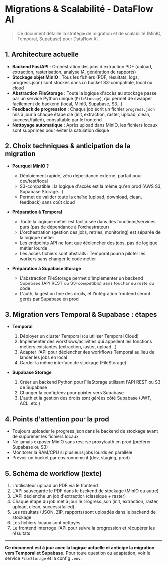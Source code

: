 # Migrations & Scalabilité - DataFlow AI

> Ce document détaille la stratégie de migration et de scalabilité (MinIO, Temporal, Supabase) pour DataFlow AI.

## 1. Architecture actuelle

- **Backend FastAPI** : Orchestration des jobs d'extraction PDF (upload, extraction, rasterisation, analyse IA, génération de rapports)
- **Stockage objet MinIO** : Tous les fichiers (PDF, résultats, logs, progress.json) sont stockés dans un bucket S3-compatible, local ou cloud
- **Abstraction FileStorage** : Toute la logique d'accès au stockage passe par un service Python unique (`FileStorage`), qui permet de swapper facilement de backend (local, MinIO, Supabase, S3...)
- **Feedback de progression** : Chaque job écrit un fichier `progress.json` mis à jour à chaque étape clé (init, extraction, raster, upload, clean, success/failed), consultable par le frontend
- **Nettoyage automatique** : Après upload dans MinIO, les fichiers locaux sont supprimés pour éviter la saturation disque

## 2. Choix techniques & anticipation de la migration

- **Pourquoi MinIO ?**
  - Déploiement rapide, zéro dépendance externe, parfait pour dev/test/local
  - S3-compatible : la logique d'accès est la même qu'en prod (AWS S3, Supabase Storage...)
  - Permet de valider toute la chaîne (upload, download, clean, feedback) sans coût cloud

- **Préparation à Temporal**
  - Toute la logique métier est factorisée dans des fonctions/services purs (pas de dépendance à l'orchestrateur)
  - L'orchestration (gestion des jobs, retries, monitoring) est séparée de la logique métier
  - Les endpoints API ne font que déclencher des jobs, pas de logique métier lourde
  - Les accès fichiers sont abstraits : Temporal pourra piloter les workers sans changer le code métier

- **Préparation à Supabase Storage**
  - L'abstraction FileStorage permet d'implémenter un backend Supabase (API REST ou S3-compatible) sans toucher au reste du code
  - L'auth, la gestion fine des droits, et l'intégration frontend seront gérés par Supabase en prod

## 3. Migration vers Temporal & Supabase : étapes

- **Temporal**
  1. Déployer un cluster Temporal (ou utiliser Temporal Cloud)
  2. Implémenter des workflows/activities qui appellent les fonctions métiers existantes (extraction, raster, upload...)
  3. Adapter l'API pour déclencher des workflows Temporal au lieu de lancer les jobs en local
  4. Garder la même interface de stockage (FileStorage)

- **Supabase Storage**
  1. Créer un backend Python pour FileStorage utilisant l'API REST ou S3 de Supabase
  2. Changer la config/env pour pointer vers Supabase
  3. L'auth et la gestion des droits sont gérées côté Supabase (JWT, ACL, etc.)

## 4. Points d'attention pour la prod

- Toujours uploader le progress.json dans le backend de stockage avant de supprimer les fichiers locaux
- Ne jamais exposer MinIO sans reverse proxy/auth en prod (préférer Supabase ou S3)
- Monitorer la RAM/CPU si plusieurs jobs lourds en parallèle
- Prévoir un bucket par environnement (dev, staging, prod)

## 5. Schéma de workflow (texte)

1. L'utilisateur upload un PDF via le frontend
2. L'API sauvegarde le PDF dans le backend de stockage (MinIO ou autre)
3. L'API déclenche un job d'extraction (classique + raster)
4. Chaque étape du job met à jour le progress.json (init, extraction, raster, upload, clean, success/failed)
5. Les résultats (JSON, ZIP, rapports) sont uploadés dans le backend de stockage
6. Les fichiers locaux sont nettoyés
7. Le frontend interroge l'API pour suivre la progression et récupérer les résultats

---

**Ce document est à jour avec la logique actuelle et anticipe la migration vers Temporal et Supabase.**
Pour toute question ou adaptation, voir le service `FileStorage` et la config `.env`. 